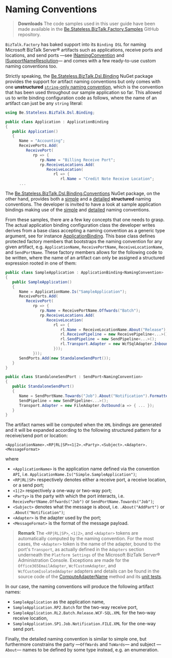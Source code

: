 ﻿# Naming Conventions

> **Downloads** The code samples used in this user guide have been made available in the [Be.Stateless.BizTalk.Factory.Samples][github.samples] GitHub repository.

`BizTalk.Factory` has baked support into its `Binding DSL` for naming Microsoft BizTalk Server® artifacts such as applications, receive ports and locations, and send ports &mdash;see [INamingConvention][i-naming-convention] and [ISupportNameResolution][i-support-name-resolution]&mdash; and comes with a few ready-to-use custom naming conventions too.

Strictly speaking, the [Be.Stateless.BizTalk.Dsl.Binding][nuget] NuGet package provides the support for artifact naming conventions but only comes with one **unstructured** [`string`-only naming convention][application-binding-convention-string], which is the convention that has been used throughout our sample application so far. This allowed us to write binding configuration code as follows, where the name of an artifact can just be any `string` literal:

```csharp
using Be.Stateless.BizTalk.Dsl.Binding;

public class Application : ApplicationBinding
{
   public Application()
   {
      Name = "Accounting";
      ReceivePorts.Add(
         ReceivePort(
            rp => {
               rp.Name = "Billing Receive Port";
               rp.ReceiveLocations.Add(
                  ReceiveLocation(
                     rl => {
                        rl.Name = "Credit Note Receive Location";
      ...
```

The [Be.Stateless.BizTalk.Dsl.Binding.Conventions][nuget.conventions] NuGet package, on the other hand, provides both a [simple][simple-naming-convention] and a [detailed][detailed-naming-convention] **structured** naming conventions. The developer is invited to have a look at sample application bindings making use of the [simple][simple-naming-convention-sample] and [detailed][detailed-naming-convention-sample] naming conventions.

From these samples, there are a few key concepts that one needs to grasp. The actual application binding configuration class the developer writes derives from a base class accepting a naming convention as a generic type argument, see for instance [ApplicationBinding][application-binding-convention-structured]. This base class defines protected factory members that bootstraps the naming convention for any given artifact, e.g. `ApplicationName`, `ReceivePortName`, `ReceiveLocationName`, and `SendPortName`. These factory members allows for the following code to be written, where the name of an artifact can only be assigned a structured expression rooted in one of them:

```csharp
public class SampleApplication : ApplicationBinding<NamingConvention>
{
   public SampleApplication()
   {
      Name = ApplicationName.Is("SampleApplication");
      ReceivePorts.Add(
         ReceivePort(
            rp => {
               rp.Name = ReceivePortName.Offwards("Batch");
               rp.ReceiveLocations.Add(
                  ReceiveLocation(
                     rl => {
                        rl.Name = ReceiveLocationName.About("Release").FormattedAs.Xml;
                        rl.ReceivePipeline = new ReceivePipeline<...>();
                        rl.SendPipeline = new SendPipeline<...>();
                        rl.Transport.Adapter = new WcfSqlAdapter.Inbound(a => { ... });
                     }));
            }));
      SendPorts.Add(new StandaloneSendPort());
   }
}

public class StandaloneSendPort : SendPort<NamingConvention>
{
   public StandaloneSendPort()
   {
      Name = SendPortName.Towards("Job").About("Notification").FormattedAs.Xml;
      SendPipeline = new SendPipeline<...>();
      Transport.Adapter = new FileAdapter.Outbound(a => { ... });
   }
}
```

The artifact names will be computed when the `XML` bindings are generated and it will be expanded according to the following structured pattern for a receive/send port or location:

```
<ApplicationName>.<RP|RL|SP><1|2>.<Party>.<Subject>.<Adapter>.<MessageFormat>
```

where

- `<ApplicationName>` is the application name defined via the convention `API`, i.e. `ApplicationName.Is("Simple.SampleApplication")`;
- `<RP|RL|SP>` respectively denotes either a receive port, a receive location, or a send port;
- `<1|2>` respectively a one-way or two-way port;
- `<Party>` is the party with which the port interacts, i.e. `ReceivePortName.Offwards("Job")` or `SendPortName.Towards("Job")`;
- `<Subject>` denotes what the message is about, i.e. `.About("AddPart")` or `.About("Notification")`;
- `<Adapter>` is the adapter used by the port;
- `<MessageFormat>` is the format of the message payload.

> **Remark** The `<RP|RL|SP>`, `<1|2>`, and `<Adapter>` tokens are automatically computed by the naming convention. For the most cases, the `<Adapter>` token is the name of the adapter, bound to the port's `Transport`, as actually defined in the `Adapters` section underneath the `Platform Settings` of the Microsoft BizTalk Server® Administration Console. Exceptions are made for the `Office365EmailAdapter`, `WcfCustomAdapter`, and `WcfCustomIsolatedAdapter` adapters and details can be found in the source code of the [ComputeAdapterName][naming-convention-compute-adapter-name] method and its [unit tests][naming-convention-compute-adapter-name-tests].

In our case, the naming conventions will produce the following artifact names:

- `SampleApplication` as the application name,
- `SampleApplication.RP2.Batch` for the two-way receive port,
- `SampleApplication.RL2.Batch.Release.WCF-SQL.XML` for the two-way receive location,
- `SampleApplication.SP1.Job.Notification.FILE.XML` for the one-way send port.

Finally, the detailed naming convention is similar to simple one, but furthermore constrains the party &mdash;`OffWards` and `ToWards`&mdash; and subject &mdash;`About`&mdash; names to be defined by some type instead, e.g. an enumeration.

<!-- TODO aggregate token in convention -->

<!-- links -->

[nuget]: https://www.nuget.org/packages/Be.Stateless.BizTalk.Dsl.Binding "Be.Stateless.BizTalk.Dsl.Binding NuGet Package"
[nuget.conventions]: https://www.nuget.org/packages/Be.Stateless.BizTalk.Dsl.Binding.Conventions
[github.samples]: https://github.com/icraftsoftware/Be.Stateless.BizTalk.Factory.Samples

<!--  -->

[application-binding-convention-string]: https://github.com/icraftsoftware/Be.Stateless.BizTalk.Dsl.Binding/blob/master/src/Be.Stateless.BizTalk.Dsl.Binding/Dsl/Binding/ApplicationBinding.cs
[application-binding-convention-structured]: https://github.com/icraftsoftware/Be.Stateless.BizTalk.Dsl.Binding/blob/master/src/Be.Stateless.BizTalk.Dsl.Binding.Conventions/Dsl/Binding/Convention/ApplicationBinding.cs
[detailed-naming-convention-sample]: https://github.com/icraftsoftware/Be.Stateless.BizTalk.Dsl.Binding/blob/master/src/Be.Stateless.BizTalk.Dsl.Binding.Dummies/Dummies/Bindings/Detailed/SampleApplication.cs
[detailed-naming-convention]: https://github.com/icraftsoftware/Be.Stateless.BizTalk.Dsl.Binding/blob/master/src/Be.Stateless.BizTalk.Dsl.Binding.Conventions/Dsl/Binding/Convention/Detailed/NamingConvention.cs
[i-naming-convention]: https://github.com/icraftsoftware/Be.Stateless.BizTalk.Dsl.Binding/blob/master/src/Be.Stateless.BizTalk.Dsl.Binding/Dsl/Binding/Convention/INamingConvention.cs
[i-support-name-resolution]: https://github.com/icraftsoftware/Be.Stateless.BizTalk.Dsl.Binding/blob/master/src/Be.Stateless.BizTalk.Dsl.Binding/Dsl/Binding/Convention/ISupportNameResolution.cs
[naming-convention-compute-adapter-name-tests]: https://github.com/icraftsoftware/Be.Stateless.BizTalk.Dsl.Binding/blob/master/src/Be.Stateless.BizTalk.Dsl.Binding.Conventions.Tests/Dsl/Binding/Convention/NamingConventionBaseFixture.cs#L58
[naming-convention-compute-adapter-name]: https://github.com/icraftsoftware/Be.Stateless.BizTalk.Dsl.Binding/blob/master/src/Be.Stateless.BizTalk.Dsl.Binding.Conventions/Dsl/Binding/Convention/NamingConventionBase.cs#L139
[simple-naming-convention-sample]: https://github.com/icraftsoftware/Be.Stateless.BizTalk.Dsl.Binding/blob/master/src/Be.Stateless.BizTalk.Dsl.Binding.Dummies/Dummies/Bindings/Simple/SampleApplication.cs
[simple-naming-convention]: https://github.com/icraftsoftware/Be.Stateless.BizTalk.Dsl.Binding/blob/master/src/Be.Stateless.BizTalk.Dsl.Binding.Conventions/Dsl/Binding/Convention/Simple/NamingConvention.cs

<!--
cSpell:ignore offwards
-->
